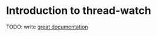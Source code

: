 # Introduction to thread-watch

TODO: write [great documentation](http://jacobian.org/writing/what-to-write/)
